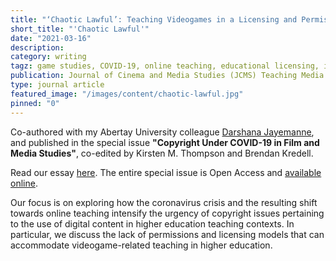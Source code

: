 ```yaml
---
title: "‘Chaotic Lawful’: Teaching Videogames in a Licensing and Permissions Lacuna"
short_title: "'Chaotic Lawful'"
date: "2021-03-16"
description:
category: writing
tagz: game studies, COVID-19, online teaching, educational licensing, intellectual property
publication: Journal of Cinema and Media Studies (JCMS) Teaching Media Dossier
type: journal article
featured_image: "/images/content/chaotic-lawful.jpg"
pinned: "0"
---
```


Co-authored with my Abertay University colleague [Darshana Jayemanne](https://www.abertay.ac.uk/staff-search/dr-darshana-jayemanne/), and published in the special issue **"Copyright Under COVID-19 in Film and Media Studies"**, co-edited by Kirsten M. Thompson and Brendan Kredell.

Read our essay [here](https://quod.lib.umich.edu/j/jcms/18261332.0060.709/--chaotic-lawful-teaching-digital-games-in-a-licensing?rgn=main;view=fulltext). The entire special issue is Open Access and [available online](https://quod.lib.umich.edu/j/jcms/teachingmedia).

Our focus is on exploring how the coronavirus crisis and the resulting shift towards online teaching intensify the urgency of copyright issues pertaining to the use of digital content in higher education teaching contexts. In particular, we discuss the lack of permissions and licensing models that can accommodate videogame-related teaching in higher education.
